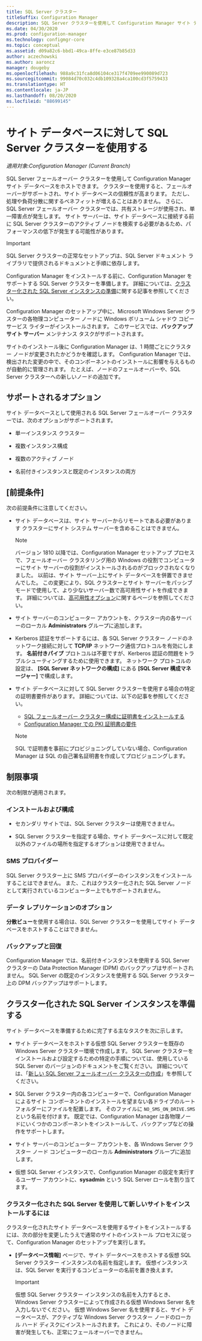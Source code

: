 ```yaml
---
title: SQL Server クラスター
titleSuffix: Configuration Manager
description: SQL Server クラスターを使用して Configuration Manager サイト データベースをホストします
ms.date: 04/30/2020
ms.prod: configuration-manager
ms.technology: configmgr-core
ms.topic: conceptual
ms.assetid: d09a82c6-bbd1-49ca-8ffe-e3ce87b85d33
author: aczechowski
ms.author: aaroncz
manager: dougeby
ms.openlocfilehash: 988a9c31fca8d06104ce317f4709ee990089d723
ms.sourcegitcommit: 99084d70c032c4db109328a4ca100cd3f5759433
ms.translationtype: HT
ms.contentlocale: ja-JP
ms.lasthandoff: 08/20/2020
ms.locfileid: "88699145"
---
```

# <a name="use-a-sql-server-cluster-for-the-site-database"></a>サイト データベースに対して SQL Server クラスターを使用する

*適用対象:Configuration Manager (Current Branch)*

SQL Server フェールオーバー クラスターを使用して Configuration Manager サイト データベースをホストできます。 クラスターを使用すると、フェールオーバーがサポートされ、サイト データベースの信頼性が高まります。 ただし、処理や負荷分散に関するベネフィットが増えることはありません。 さらに、SQL Server フェールオーバー クラスターでは、共有ストレージが使用され、単一障害点が発生します。 サイト サーバーは、サイト データベースに接続する前に SQL Server クラスターのアクティブ ノードを検索する必要があるため、パフォーマンスの低下が発生する可能性があります。  

> [!IMPORTANT]  
> SQL Server クラスターの正常なセットアップは、SQL Server ドキュメント ライブラリで提供されるドキュメントと手順に依存します。  


Configuration Manager をインストールする前に、Configuration Manager をサポートする SQL Server クラスターを準備します。 詳細については、[クラスター化された SQL Server インスタンスの準備](#bkmk_prepare)に関する記事を参照してください。

Configuration Manager のセットアップ中に、Microsoft Windows Server クラスターの各物理コンピューター ノードに Windows ボリューム シャドウ コピー サービス ライターがインストールされます。 このサービスでは、**バックアップ サイト サーバー** メンテナンス タスクがサポートされます。  

サイトのインストール後に Configuration Manager は、1 時間ごとにクラスター ノードが変更されたかどうかを確認します。 Configuration Manager では、検出された変更の中で、そのコンポーネントのインストールに影響を与えるものが自動的に管理されます。 たとえば、ノードのフェールオーバーや、SQL Server クラスターへの新しいノードの追加です。  



## <a name="supported-options"></a>サポートされるオプション

サイト データベースとして使用される SQL Server フェールオーバー クラスターでは、次のオプションがサポートされます。

- 単一インスタンス クラスター  

- 複数インスタンス構成  

- 複数のアクティブ ノード  

- 名前付きインスタンスと既定のインスタンスの両方  



## <a name="prerequisites"></a>[前提条件]

次の前提条件に注意してください。  

- サイト データベースは、サイト サーバーからリモートである必要があります クラスターにサイト システム サーバーを含めることはできません。  

    > [!Note]  
    > バージョン 1810 以降では、Configuration Manager セットアップ プロセスで、フェールオーバー クラスタリング用の Windows の役割でコンピューターにサイト サーバーの役割がインストールされるのがブロックされなくなりました。 以前は、サイト サーバー上にサイト データベースを併置できませんでした。 この変更により、SQL クラスターとサイト サーバーをパッシブ モードで使用して、より少ないサーバー数で高可用性サイトを作成できます。 詳細については、[高可用性オプション](high-availability-options.md)に関するページを参照してください。 <!--3607761, fka 1359132-->  

- サイト サーバーのコンピューター アカウントを、クラスター内の各サーバーのローカル **Administrators** グループに追加します。  

- Kerberos 認証をサポートするには、各 SQL Server クラスター ノードのネットワーク接続に対して **TCP/IP** ネットワーク通信プロトコルを有効にします。 **名前付きパイプ** プロトコルは不要ですが、Kerberos 認証の問題をトラブルシューティングするために使用できます。 ネットワーク プロトコルの設定は、 **[SQL Server ネットワークの構成]** にある **[SQL Server 構成マネージャー]** で構成します。  

- サイト データベースに対して SQL Server クラスターを使用する場合の特定の証明書要件があります。 詳細については、以下の記事を参照してください。
  - [SQL フェールオーバー クラスター構成に証明書をインストールする](/sql/database-engine/configure-windows/manage-certificates?view=sql-server-ver15#provision-failover-cluster-cert)
  - [Configuration Manager での PKI 証明書の要件](../../../plan-design/network/pki-certificate-requirements.md#BKMK_PKIcertificates_for_servers)

  > [!NOTE]
  > SQL で証明書を事前にプロビジョニングしていない場合、Configuration Manager は SQL の自己署名証明書を作成してプロビジョニングします。<!-- 7099499 -->

## <a name="limitations"></a>制限事項

次の制限が適用されます。  


### <a name="installation-and-configuration"></a>インストールおよび構成

- セカンダリ サイトでは、SQL Server クラスターは使用できません。  

- SQL Server クラスターを指定する場合、サイト データベースに対して既定以外のファイルの場所を指定するオプションは使用できません。  


### <a name="sms-provider"></a>SMS プロバイダー

SQL Server クラスター上に SMS プロバイダーのインスタンスをインストールすることはできません。 また、これはクラスター化された SQL Server ノードとして実行されているコンピューター上でもサポートされません。  


### <a name="data-replication-options"></a>データ レプリケーションのオプション

**分散ビュー**を使用する場合は、SQL Server クラスターを使用してサイト データベースをホストすることはできません。  


### <a name="backup-and-recovery"></a>バックアップと回復

Configuration Manager では、名前付きインスタンスを使用する SQL Server クラスターの Data Protection Manager (DPM) のバックアップはサポートされません。 SQL Server の既定のインスタンスを使用する SQL Server クラスター上の DPM バックアップはサポートします。  



## <a name="prepare-a-clustered-sql-server-instance"></a><a name="bkmk_prepare"></a>クラスター化された SQL Server インスタンスを準備する  

サイト データベースを準備するために完了する主なタスクを次に示します。

- サイト データベースをホストする仮想 SQL Server クラスターを既存の Windows Server クラスター環境で作成します。 SQL Server クラスターをインストールおよび設定するための特定の手順については、使用している SQL Server のバージョンのドキュメントをご覧ください。 詳細については、「[新しい SQL Server フェールオーバー クラスターの作成](/sql/sql-server/failover-clusters/install/create-a-new-sql-server-failover-cluster-setup?view=sql-server-2017)」を参照してください。  

- SQL Server クラスター内の各コンピューターで、Configuration Manager によるサイト コンポーネントのインストールを望まない各ドライブのルート フォルダーにファイルを配置します。 そのファイルに `NO_SMS_ON_DRIVE.SMS` という名前を付けます。 既定では、Configuration Manager は各物理ノードにいくつかのコンポーネントをインストールして、バックアップなどの操作をサポートします。  

- サイト サーバーのコンピューター アカウントを、各 Windows Server クラスター ノード コンピューターのローカル **Administrators** グループに追加します。  

- 仮想 SQL Server インスタンスで、Configuration Manager の設定を実行するユーザー アカウントに、**sysadmin** という SQL Server ロールを割り当てます。  


### <a name="to-install-a-new-site-using-a-clustered-sql-server"></a>クラスター化された SQL Server を使用して新しいサイトをインストールするには  

クラスター化されたサイト データベースを使用するサイトをインストールするには、次の部分を変更したうえで通常のサイトのインストール プロセスに従って、Configuration Manager のセットアップを実行します。  

- **[データベース情報]** ページで、サイト データベースをホストする仮想 SQL Server クラスター インスタンスの名前を指定します。 仮想インスタンスは、SQL Server を実行するコンピューターの名前を置き換えます。  

    > [!IMPORTANT]  
    > 仮想 SQL Server クラスター インスタンスの名前を入力するとき、Windows Server クラスターによって作成される仮想 Windows Server 名を入力しないでください。 仮想 Windows Server 名を使用すると、サイト データベースが、アクティブな Windows Server クラスター ノードのローカル ハード ディスクにインストールされます。 これにより、そのノードに障害が発生しても、正常にフェールオーバーできません。